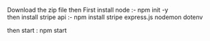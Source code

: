 Download the zip file then First install node  :-  npm init -y<br>
then install stripe api :- npm install stripe express.js nodemon dotenv

then start : npm start
